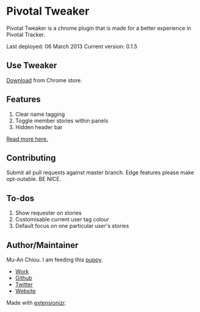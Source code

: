 Pivotal Tweaker
===============

Pivotal Tweaker is a chrome plugin that is made for a better experience in Pivotal Tracker. 

Last deployed: 06 March 2013
Current version: 0.1.5

## Use Tweaker

[Download](https://chrome.google.com/webstore/detail/pivotal-tweaker/aodalckpkgijlndlnlhblojedfboaglg) from Chrome store.

## Features

1. Clear name tagging
2. Toggle member stories within panels
3. Hidden header bar

[Read more here.](http://muan.co/2013/02/13/pivotal-tweaker/)


## Contributing

Submit all pull requests against master branch. Edge features please make opt-outable. BE NICE.

## To-dos

1. Show requester on stories
2. Costomisable current user tag colour
3. Default focus on one particular user's stories

## Author/Maintainer

Mu-An Chiou. I am feeding this [puppy](http://youtu.be/UIDb6VBO9os?t=20m19s).
- [Work](http://copyin.com)
- [Github](https://github.com/muan)
- [Twitter](http://twitter.com/muanchiou)
- [Website](http://muan.co)

Made with [extensionizr](http://extensionizr.com/).